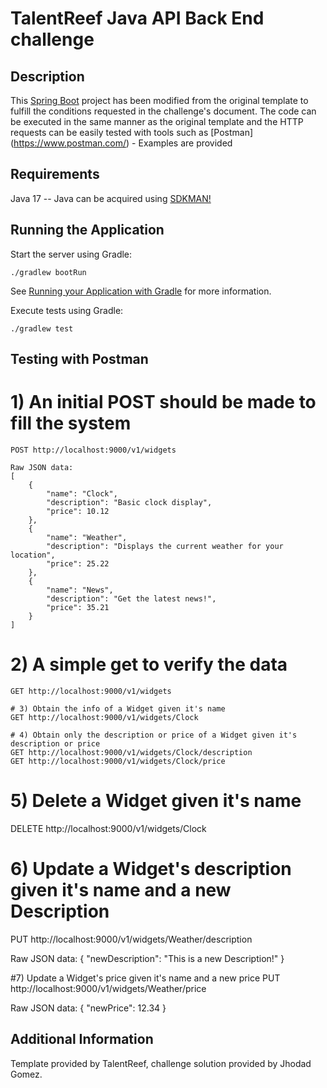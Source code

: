 # TalentReef Java API Back End challenge

## Description

This [Spring Boot](https://spring.io/projects/spring-boot) project has been modified from the original template to fulfill the conditions requested in the challenge's document. The code can be executed in the same manner as the original template and the HTTP requests can be easily tested with tools such as [Postman] (https://www.postman.com/) - Examples are provided 

## Requirements

Java 17 -- Java can be acquired using [SDKMAN!](https://sdkman.io/)

## Running the Application

Start the server using Gradle:

```shell
./gradlew bootRun
```

See [Running your Application with Gradle](https://docs.spring.io/spring-boot/docs/current/gradle-plugin/reference/htmlsingle/#running-your-application) for more information.

Execute tests using Gradle:

```shell
./gradlew test
```

## Testing with Postman

# 1) An initial POST should be made to fill the system
``` 
POST http://localhost:9000/v1/widgets

Raw JSON data:
[
    {
        "name": "Clock",
        "description": "Basic clock display",
        "price": 10.12
    },
    {
        "name": "Weather",
        "description": "Displays the current weather for your location",
        "price": 25.22
    },
    {
        "name": "News",
        "description": "Get the latest news!",
        "price": 35.21
    }
]
``` 

# 2) A simple get to verify the data
``` 
GET http://localhost:9000/v1/widgets
``` 

``` 
# 3) Obtain the info of a Widget given it's name
GET http://localhost:9000/v1/widgets/Clock
``` 

``` 
# 4) Obtain only the description or price of a Widget given it's description or price
GET http://localhost:9000/v1/widgets/Clock/description
GET http://localhost:9000/v1/widgets/Clock/price
``` 

# 5) Delete a Widget given it's name
DELETE http://localhost:9000/v1/widgets/Clock

# 6) Update a Widget's description given it's name and a new Description
PUT http://localhost:9000/v1/widgets/Weather/description

Raw JSON data:
{
  "newDescription": "This is a new Description!"
}

#7) Update a Widget's price given it's name and a new price
PUT http://localhost:9000/v1/widgets/Weather/price

Raw JSON data:
{
  "newPrice": 12.34
}


## Additional Information

Template provided by TalentReef, challenge solution provided by Jhodad Gomez.
